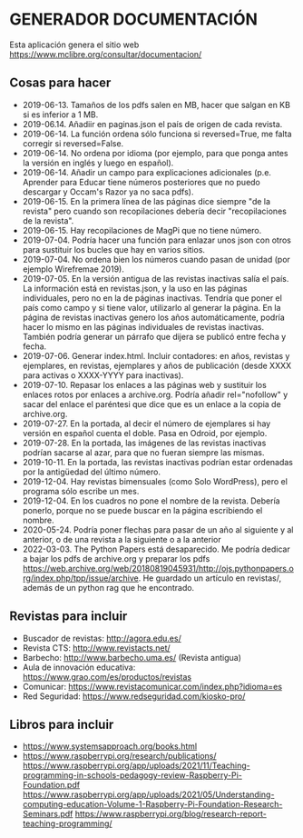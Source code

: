 # GENERADOR DOCUMENTACIÓN

Esta aplicación genera el sitio web https://www.mclibre.org/consultar/documentacion/

## Cosas para hacer

-   2019-06-13. Tamaños de los pdfs salen en MB, hacer que salgan en KB si es inferior a 1 MB.
-   2019-06.14. Añadiir en paginas.json el país de origen de cada revista.
-   2019-06-14. La función ordena sólo funciona si reversed=True, me falta corregir si reversed=False.
-   2019-06-14. No ordena por idioma (por ejemplo, para que ponga antes la versión en inglés y luego en español).
-   2019-06-14. Añadir un campo para explicaciones adicionales (p.e. Aprender para Educar tiene números posteriores que no puedo descargar y Occam's Razor ya no saca pdfs).
-   2019-06-15. En la primera línea de las páginas dice siempre "de la revista" pero cuando son recopilaciones debería decir "recopilaciones de la revista".
-   2019-06-15. Hay recopilaciones de MagPi que no tiene número.
-   2019-07-04. Podría hacer una función para enlazar unos json con otros para sustituir los bucles que hay en varios sitios.
-   2019-07-04. No ordena bien los números cuando pasan de unidad (por ejemplo Wirefremae 2019).
-   2019-07-05. En la versión antigua de las revistas inactivas salía el país. La información está en revistas.json, y la uso en las páginas individuales, pero no en la de páginas inactivas. Tendría que poner el país como campo y si tiene valor, utilizarlo al generar la página. En la página de revistas inactivas genero los años automáticamente, podría hacer lo mismo en las páginas individuales de revistas inactivas. También podría generar un párrafo que dijera se publicó entre fecha y fecha.
-   2019-07-06. Generar index.html. Incluir contadores: en años, revistas y ejemplares, en revistas, ejemplares y años de publicación (desde XXXX para activas o XXXX-YYYY para inactivas).
-   2019-07-10. Repasar los enlaces a las páginas web y sustituir los enlaces rotos por enlaces a archive.org. Podría añadir rel="nofollow" y sacar del enlace el paréntesi que dice que es un enlace a la copia de archive.org.
-   2019-07-27. En la portada, al decir el número de ejemplares si hay versión en español cuenta el doble. Pasa en Odroid, por ejemplo.
-   2019-07-28. En la portada, las imágenes de las revistas inactivas podrían sacarse al azar, para que no fueran siempre las mismas.
-   2019-10-11. En la portada, las revistas inactivas podrían estar ordenadas por la antigüedad del último número.
-   2019-12-04. Hay revistas bimensuales (como Solo WordPress), pero el programa sólo escribe un mes.
-   2019-12-04. En los cuadros no pone el nombre de la revista. Debería ponerlo, porque no se puede buscar en la página escribiendo el nombre.
-   2020-05-24. Podría poner flechas para pasar de un año al siguiente y al anterior, o de una revista a la siguiente o a la anterior
-   2022-03-03. The Python Papers está desaparecido. Me podría dedicar a bajar los pdfs de archive.org y preparar los pdfs https://web.archive.org/web/20180819045931/http://ojs.pythonpapers.org/index.php/tpp/issue/archive. He guardado un artículo en revistas/, además de un python rag que he encontrado.

## Revistas para incluir

-   Buscador de revistas: <http://agora.edu.es/>
-   Revista CTS: <http://www.revistacts.net/>
-   Barbecho: <http://www.barbecho.uma.es/> (Revista antigua)
-   Aula de innovación educativa: <https://www.grao.com/es/productos/revistas>
-   Comunicar: <https://www.revistacomunicar.com/index.php?idioma=es>
-   Red Seguridad: <https://www.redseguridad.com/kiosko-pro/>

## Libros para incluir

-   https://www.systemsapproach.org/books.html
-   https://www.raspberrypi.org/research/publications/
    https://www.raspberrypi.org/app/uploads/2021/11/Teaching-programming-in-schools-pedagogy-review-Raspberry-Pi-Foundation.pdf
    https://www.raspberrypi.org/app/uploads/2021/05/Understanding-computing-education-Volume-1-Raspberry-Pi-Foundation-Research-Seminars.pdf
    https://www.raspberrypi.org/blog/research-report-teaching-programming/

